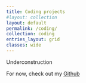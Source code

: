 ```yaml
---
title: Coding projects
#layout: collection
layout: default
permalink: /coding/
collection: coding
entries_layout: grid
classes: wide
---
```


Underconstruction

For now, check out my [Github](https://github.com/Gamma-Software)